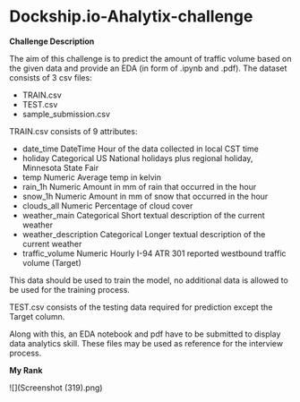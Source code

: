 # Dockship.io-Ahalytix-challenge

**Challenge Description**

The aim of this challenge is to predict the amount of traffic volume based on the given data and provide an EDA (in form of .ipynb and .pdf). The dataset consists of 3 csv files:

* TRAIN.csv
* TEST.csv
* sample_submission.csv

TRAIN.csv consists of 9 attributes:

* date_time DateTime Hour of the data collected in local CST time
* holiday Categorical US National holidays plus regional holiday, Minnesota State Fair
* temp Numeric Average temp in kelvin
* rain_1h Numeric Amount in mm of rain that occurred in the hour
* snow_1h Numeric Amount in mm of snow that occurred in the hour
* clouds_all Numeric Percentage of cloud cover
* weather_main Categorical Short textual description of the current weather
* weather_description Categorical Longer textual description of the current weather
* traffic_volume Numeric Hourly I-94 ATR 301 reported westbound traffic volume (Target)

This data should be used to train the model, no additional data is allowed to be used for the training process.

TEST.csv consists of the testing data required for prediction except the Target column.

Along with this, an EDA notebook and pdf have to be submitted to display data analytics skill. These files may be used as reference for the interview process.

**My Rank**

![](Screenshot (319).png)
